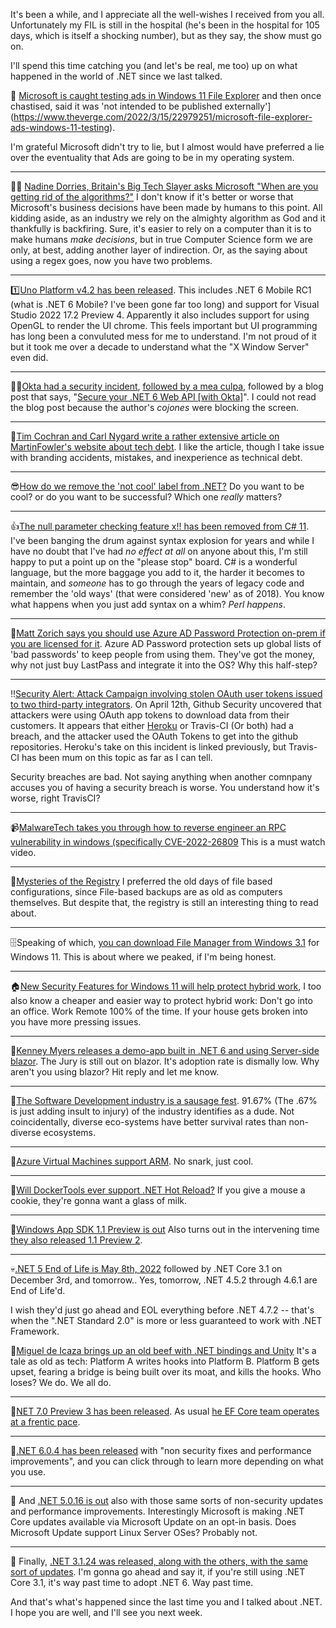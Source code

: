It's been a while, and I appreciate all the well-wishes I received from you all. Unfortunately my FIL is still in the hospital (he's been in the hospital for 105 days, which is itself a shocking number), but as they say, the show must go on.

I'll spend this time catching you (and let's be real, me too) up on what happened in the world of .NET since we last talked.

🙈 [Microsoft is caught testing ads in Windows 11 File Explorer](https://www.bleepingcomputer.com/news/microsoft/microsoft-is-testing-ads-in-the-windows-11-file-explorer/) and then once chastised, said it was 'not intended to be published externally'](https://www.theverge.com/2022/3/15/22979251/microsoft-file-explorer-ads-windows-11-testing).  

I'm grateful Microsoft didn't try to lie, but I almost would have preferred a lie over the eventuality that Ads are going to be in my operating system.  

<hr />

🙋‍♀️ [Nadine Dorries, Britain's Big Tech Slayer asks Microsoft "When are you getting rid of the algorithms?"](https://www.politico.eu/article/nadine-dorries-digital-minister-big-tech/) I don't know if it's better or worse that Microsoft's business decisions have been made by humans to this point.  All kidding aside, as an industry we rely on the almighty algorithm as God and it thankfully is backfiring.  Sure, it's easier to rely on a computer than it is to make humans *make decisions*, but in true Computer Science form we are only, at best, adding another layer of indirection. Or, as the saying about using a regex goes, now you have two problems.

<hr />

1️⃣[Uno Platform v4.2 has been released](https://platform.uno/blog/4-2-release/).  This includes .NET 6 Mobile RC1 (what is .NET 6 Mobile? I've been gone far too long) and support for Visual Studio 2022 17.2 Preview 4. Apparently it also includes support for using OpenGL to render the UI chrome.  This feels important but UI programming has long been a convuluted mess for me to understand.  I'm not proud of it but it took me over a decade to understand what the "X Window Server" even did.

<hr />

🥚🥚[Okta had a security incident](https://support.okta.com/help/s/article/Frequently-Asked-Questions-Regarding-January-2022-Compromise?language=en_US), [followed by a mea culpa](https://www.zdnet.com/article/okta-we-made-a-mistake-over-lapsus-breach-notification/), followed by a blog post that says, "[Secure your .NET 6 Web API [with Okta]](https://developer.okta.com/blog/2022/04/20/dotnet-6-web-api)".  I could not read the blog post because the author's _cojones_ were blocking the screen.

<hr />

💸[Tim Cochran and Carl Nygard write a rather extensive article on MartinFowler's website about tech debt](https://martinfowler.com/articles/bottlenecks-of-scaleups/01-tech-debt.html).  I like the article, though I take issue with branding accidents, mistakes, and inexperience as technical debt.  

<hr />

😎[How do we remove the 'not cool' label from .NET?](https://twitter.com/RogerAlsing/status/1516476674577215489) Do you want to be cool? or do you want to be successful? Which one _really_ matters?

<hr />

👍[The null parameter checking feature x!! has been removed from C# 11](https://twitter.com/daveaglick/status/1516446667167477782).  I've been banging the drum against syntax explosion for years and while I have no doubt that I've had _no effect at all_ on anyone about this, I'm still happy to put a point up on the "please stop" board. C# is a wonderful language, but the more baggage you add to it, the harder it becomes to maintain, and _someone_ has to go through the years of legacy code and remember the 'old ways' (that were considered 'new' as of 2018).  You know what happens when you just add syntax on a whim? _Perl happens_.

<hr />

📃[Matt Zorich says you should use Azure AD Password Protection on-prem if you are licensed for it](https://twitter.com/reprise_99/status/1516166437752414210).  Azure AD Password protection sets up global lists of 'bad passwords' to keep people from using them.  They've got the money, why not just buy LastPass and integrate it into the OS? Why this half-step?

<hr />

‼[Security Alert: Attack Campaign involving stolen OAuth user tokens issued to two third-party integrators](https://github.blog/2022-04-15-security-alert-stolen-oauth-user-tokens/). On April 12th, Github Security uncovered that attackers were using OAuth  app tokens to download data from their customers.  It appears that either [Heroku](https://status.heroku.com/incidents/2413) or Travis-CI (Or both) had a breach, and the attacker used the OAuth Tokens to get into the github repositories.  Heroku's take on this incident is linked previously, but Travis-CI has been mum on this topic as far as I can tell.

Security breaches are bad.  Not saying anything when another comnpany accuses you of having a security breach is worse.  You understand how it's worse, right TravisCI?

<hr />

📹[MalwareTech takes you through how to reverse engineer an RPC vulnerability in windows (specifically CVE-2022-26809](https://twitter.com/MalwareTechBlog/status/1515036057451970560)  This is a must watch video.

<hr />

📐[Mysteries of the Registry](https://scorpiosoftware.net/2022/04/15/mysteries-of-the-registry/)  I preferred the old days of file based configurations, since File-based backups are as old as computers themselves. But despite that, the registry is still an interesting thing to read about.  

<hr />

🗄Speaking of which, [you can download File Manager from Windows 3.1](https://twitter.com/brandonleblanc/status/1511841841439641604) for Windows 11. This is about where we peaked, if I'm being honest.

<hr />

🏠[New Security Features for Windows 11 will help protect hybrid work](https://www.microsoft.com/security/blog/2022/04/05/new-security-features-for-windows-11-will-help-protect-hybrid-work/), I too also know a cheaper and easier way to protect hybrid work:  Don't go into an office. Work Remote 100% of the time.  If your house gets broken into you have more pressing issues.

<hr />

🤵[Kenney Myers releases a demo-app built in .NET 6 and using Server-side blazor](https://twitter.com/KenneyMyers/status/1511312185640820739). The Jury is still out on blazor. It's adoption rate is dismally low.  Why aren't you using blazor? Hit reply and let me know.

<hr />

🌭[The Software Development industry is a sausage fest](https://twitter.com/mjwhansen/status/1511288057219145729). 91.67% (The .67% is just adding insult to injury) of the industry identifies as a dude. Not coincidentally, diverse eco-systems have better survival rates than non-diverse ecosystems.

<hr />

💪[Azure Virtual Machines support ARM](https://twitter.com/TheRealHariP/status/1511020961021120514).  No snark, just cool.

<hr />

🍪[Will DockerTools ever support .NET Hot Reload?](https://github.com/microsoft/DockerTools/issues/322#issuecomment-1086126604) If you give a mouse a cookie, they're gonna want a glass of milk.

<hr />

🎉[Windows App SDK 1.1 Preview is out](https://twitter.com/qmatteoq/status/1509055033362599942)  Also turns out in the intervening time [they also released 1.1 Preview 2](https://docs.microsoft.com/en-us/windows/apps/windows-app-sdk/preview-channel#version-11-preview-2-110-preview2).

<hr />

💀[.NET 5 End of Life is May 8th, 2022](https://twitter.com/RealSwimburger/status/1507397526579826695) followed by .NET Core 3.1 on December 3rd, and tomorrow.. Yes, tomorrow, .NET 4.5.2 through 4.6.1 are End of Life'd. 

I wish they'd just go ahead and EOL everything before .NET 4.7.2 -- that's when the ".NET Standard 2.0" is more or less guaranteed to work with .NET Framework.

🥊[Miguel de Icaza brings up an old beef with .NET bindings and Unity](https://twitter.com/migueldeicaza/status/1506015535569731584) It's a tale as old as tech:  Platform A writes hooks into Platform B. Platform B gets upset, fearing a bridge is being built over its moat, and kills the hooks.  Who loses? We do. We all do.

<hr />

🎉[NET 7.0 Preview 3 has been released](https://github.com/dotnet/core/releases/tag/v7.0.0-preview.3). As usual [he EF Core team operates at a frentic pace](https://github.com/dotnet/efcore/issues?q=is%3Aissue+milestone%3A7.0.0-preview3+is%3Aclosed+label%3Atype-enhancement).

<hr />

🎉[.NET 6.0.4 has been released](https://github.com/dotnet/core/blob/main/release-notes/6.0/6.0.4/6.0.4.md) with "non security fixes and performance improvements", and you can click through to learn more depending on what you use.

<hr />

🎉 And [.NET 5.0.16 is out](https://devblogs.microsoft.com/dotnet/april-2022-updates/) also with those same sorts of non-security updates and performance improvements.  Interestingly Microsoft is making .NET Core updates available via Microsoft Update on an opt-in basis.  Does Microsoft Update support Linux Server OSes?  Probably not.

<hr />

🎉 Finally, [.NET 3.1.24 was released, along with the others, with the same sort of updates](https://github.com/dotnet/core/blob/main/release-notes/3.1/3.1.24/3.1.24.md).  I'm gonna go ahead and say it, if you're still using .NET Core 3.1, it's way past time to adopt .NET 6. Way past time.

And that's what's happened since the last time you and I talked about .NET. I hope you are well, and I'll see you next week.







